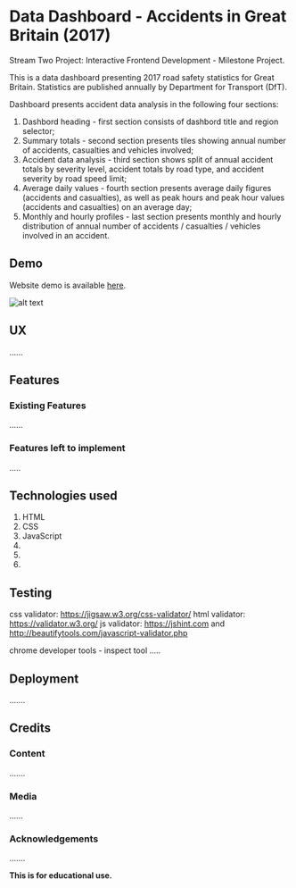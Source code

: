 # Data Dashboard - Accidents in Great Britain (2017)

Stream Two Project: Interactive Frontend Development - Milestone Project.

This is a data dashboard presenting 2017 road safety statistics for Great Britain.
Statistics are published annually by Department for Transport (DfT).

Dashboard presents accident data analysis in the following four sections:

1. Dashbord heading - first section consists of dashbord title and region selector;
2. Summary totals - second section presents tiles showing annual number of accidents, casualties and vehicles involved;
3. Accident data analysis - third section shows split of annual accident totals by severity level,
   accident totals by road type, and accident severity by road speed limit;
4. Average daily values - fourth section presents average daily figures (accidents and casualties), as well as peak hours
   and peak hour values (accidents and casualties) on an average day;
5. Monthly and hourly profiles - last section presents monthly and hourly distribution of annual number of accidents / casualties / vehicles involved in an accident.

## Demo

Website demo is available [here](https://jbroks.github.io/GB-Accidents-Dashboard/ "GB_Accidents_Dashboard").

![alt text](https://jbroks.github.io/GB-Accidents-Dashboard/static/images/mackbook_dashboard.gif "Gif")


## UX


......

## Features

### Existing Features

......

### Features left to implement

.....

## Technologies used

1. HTML
2. CSS
3. JavaScript
4.
5.
6.

## Testing

css validator: https://jigsaw.w3.org/css-validator/
html validator: https://validator.w3.org/
js validator: https://jshint.com and http://beautifytools.com/javascript-validator.php

chrome developer tools - inspect tool
.....

## Deployment

.......

## Credits

### Content

.......


### Media

......

### Acknowledgements

.......

**This is for educational use.**